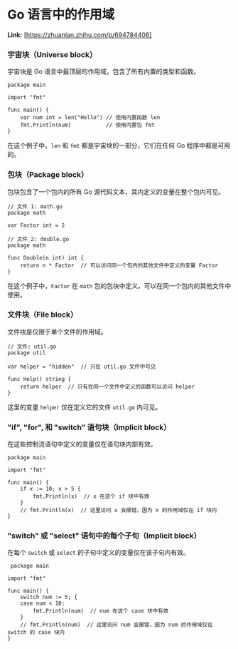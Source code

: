 # Go 语言中的作用域



 **Link:** [https://zhuanlan.zhihu.com/p/694784406]

### 宇宙块（Universe block）  

宇宙块是 Go 语言中最顶层的作用域，包含了所有内置的类型和函数。

```
package main
​
import "fmt"
​
func main() {
    var num int = len("Hello") // 使用内置函数 len
    fmt.Println(num)           // 使用内置包 fmt
}

```

在这个例子中，`len` 和 `fmt` 都是宇宙块的一部分，它们在任何 Go 程序中都是可用的。

### 包块（Package block）  

包块包含了一个包内的所有 Go 源代码文本，其内定义的变量在整个包内可见。

```
// 文件 1: math.go
package math
​
var Factor int = 2
​
// 文件 2: double.go
package math
​
func Double(n int) int {
    return n * Factor  // 可以访问同一个包内的其他文件中定义的变量 Factor
}

```

在这个例子中，`Factor` 在 `math` 包的包块中定义，可以在同一个包内的其他文件中使用。

### 文件块（File block）  

文件块是仅限于单个文件的作用域。

```
// 文件: util.go
package util
​
var helper = "hidden"  // 只在 util.go 文件中可见
​
func Help() string {
    return helper  // 只有在同一个文件中定义的函数可以访问 helper
}

```

这里的变量 `helper` 仅在定义它的文件 `util.go` 内可见。

### "if", "for", 和 "switch" 语句块（Implicit block）  

在这些控制流语句中定义的变量仅在语句块内部有效。

```
package main
​
import "fmt"
​
func main() {
    if x := 10; x > 5 {
        fmt.Println(x)  // x 在这个 if 块中有效
    }
    // fmt.Println(x)  // 这里访问 x 会报错，因为 x 的作用域仅在 if 块内
}

```
### "switch" 或 "select" 语句中的每个子句（Implicit block）  

在每个 `switch` 或 `select` 的子句中定义的变量仅在该子句内有效。

```
 package main
​
import "fmt"
​
func main() {
    switch num := 5; {
    case num < 10:
        fmt.Println(num)  // num 在这个 case 块中有效
    }
    // fmt.Println(num)  // 这里访问 num 会报错，因为 num 的作用域仅在 switch 的 case 块内
}

```
